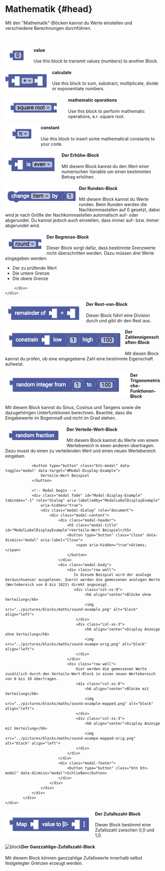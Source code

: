 # Mathematik {#head}

<div class="description">Mit den "Mathematik"-Blöcken kannst du Werte einstellen und verschiedene Berechnungen durchführen.</div>
<div class="line">
    <br>
    <br>
</div>

<div class="container">
    <div class="row">
        <div class="col-md">
            <img src="../pictures/blocks/maths/maths-0.png" alt="block" align="left"></div>
        <div class="col-md">
        <h4>value</h4>
            Use this block to transmit values (numbers) to another Block.
         </div>
    </div>
</div>

<div class="line"></div>

<div class="container">
    <div class="row">
        <div class="col-md">
            <img src="../pictures/blocks/maths/maths-1.png" alt="block" align="left"></div>
        <div class="col-md">
            <h4>calculate</h4>
            Use this block to sum, substract, multiplicate, divide or exponentiate numbers.
        </div>
    </div>
</div>

<div class="line"></div>

<div class="container">
    <div class="row">
        <div class="col-md">
            <img src="../pictures/blocks/maths/maths-2.png" alt="block" align="left">
        </div>
        <div class="col-md">
            <h4>mathematic operations</h4>
            Use this block to perform mathematic operations, e.r. square root.
        </div>
    </div>
</div>

<div class="line"></div>

<div class="container">
    <div class="row">
        <div class="col-md">
            <img src="../pictures/blocks/maths/maths-4.png" alt="block" align="left">
        </div>
        <div class="col-md">
            <h4>constant</h4>
            Use this block to insert some mathematical constants to your code.
        </div>
    </div>
</div>

<div class="line"></div>

<div class="container">
    <div class="row">
        <div class="col-md">
            <img src="../pictures/blocks/maths/maths-5.png" alt="block" align="left">
        </div>
        <div class="col-md">
            <h4>Der Erhöhe-Block</h4>
            Mit diesem Block kannst du den Wert einer numerischen Variable um einen bestimmten Betrag erhöhen.
        </div>
    </div>
</div>

<div class="line"></div>

<div class="container">
    <div class="row">
        <div class="col-md">
            <img src="../pictures/blocks/maths/maths-6.png" alt="block" align="left">
        </div>
        <div class="col-md">
            <h4>Der Runden-Block</h4>
            Mit diesem Block kannst du Werte runden. Beim Runden werden die Nachkommastellen auf 0 gesetzt, dabei wird je nach Größe der Nachkommastellen automatisch auf- oder abgerundet. Du kannst jedoch auch einstellen, dass immer auf- bzw. immer abgerundet wird.
        </div>
    </div>
</div>

<div class="line"></div>

<div class="container">
    <div class="row">
        <div class="col-md">
            <img src="../pictures/blocks/maths/maths-7.png" alt="block" align="left">
        </div>
        <div class="col-md">
            <h4>Der Begrenze-Block</h4>
            Dieser Block sorgt dafür, dass bestimmte Grenzwerte nicht überschritten werden. Dazu müssen drei Werte eingegeben werden:
            <ul>
                <li>Der zu prüfende Wert</li>
                <li>Die untere Grenze</li>
                <li>Die obere Grenze</li>
            </ul>

        </div>
    </div>
</div>

<div class="line"></div>

<div class="container">
    <div class="row">
        <div class="col-md">
            <img src="../pictures/blocks/maths/maths-8.png" alt="block" align="left">
        </div>
        <div class="col-md">
            <h4>Der Rest-von-Block</h4>
            Dieser Block führt eine Division durch und gibt dir den Rest aus.
        </div>
    </div>
</div>

<div class="line"></div>

<div class="container">
    <div class="row">
        <div class="col-md">
            <img src="../pictures/blocks/maths/maths-9.png" alt="block" align="left">
        </div>
        <div class="col-md">
            <h4>Der Zahleneigenschaften-Block</h4>
            Mit diesen Block kannst du prüfen, ob eine eingegebene Zahl eine bestimmte Eigenschaft aufweist.
        </div>
    </div>
</div>

<div class="line"></div>

<div class="container">
    <div class="row">
        <div class="col-md">
            <img src="../pictures/blocks/maths/maths-10.png" alt="block" align="left">
        </div>
        <div class="col-md">
            <h4>Der Trigonometrische-Funktionen-Block</h4>
            Mit diesem Block kannst du Sinus, Cosinus und Tangens sowie die dazugehörigen Unterfunktionen berechnen. Beachte, dass die Eingabewerte im Bogenmaß und nicht im Grad stehen.
        </div>
    </div>
</div>

<div class="line"></div>

<div class="container">
    <div class="row">
        <div class="col-md">
            <img src="../pictures/blocks/maths/maths-11.png" alt="block" align="left">
        </div>
        <div class="col-md">
                <h4>Der Verteile-Wert-Block</h4>
                Mit diesem Block kannst du Werte von einem Wertebereich in einen anderen übertragen. Dazu musst du einen zu verteilenden Wert und einen neuen Wertebereich eingeben. 
                
                <button type="button" class="btn-modal" data-toggle="modal" data-target="#Modal-Display-Example">
                    Verteile-Wert Beispiel
                </button>
    
                <!-- Modal begin -->
                <div class="modal fade" id="Modal-Display-Example" tabindex="-1" role="dialog" aria-labelledby="ModalLabelDisplayExample"
                    aria-hidden="true">
                    <div class="modal-dialog" role="document">
                        <div class="modal-content">
                            <div class="modal-header">
                                <h5 class="modal-title" id="ModalLabelDisplayExample">Verteile-Wert Beispiel</h5>
                                <button type="button" class="close" data-dismiss="modal" aria-label="Close">
                                    <span aria-hidden="true">&times;</span>
                                </button>
                            </div>
                            <div class="modal-body">
                                <div class="row well">
                                   In diesem Beispiel wird der analoge Geräuschsensor ausgelesen. Zuerst werden die gemessenen analogen Werte (Wertebereich von 0 bis 1023) direkt angezeigt.
                                   <div class="col-xs-9">
                                        <h6 align="center">Blöcke ohne Verteilung</h6>
                                        <img src="../pictures/blocks/maths/sound-example.png" alt="block" align="left">
                                    </div>
                                    <div class="col-xs-3">
                                        <h6 align="center">Display Anzeige ohne Verteilung</h6>
                                        <img src="../pictures/blocks/maths/sound-exampe-orig.png" alt="block" align="left">
                                    </div>
                                </div>
                                <div class="row well">
                                    Hier werden die gemessenen Werte zusätzlich durch den Verteile-Wert-Block in einen neuen Wertebereich von 0 bis 10 übertragen.
                                    <div class="col-xs-9">
                                        <h6 align="center">Blöcke mit Verteilung</h6>
                                        <img src="../pictures/blocks/maths/sound-example-mapped.png" alt="block" align="left">
                                    </div>
                                    <div class="col-xs-3">
                                        <h6 align="center">Display Anzeige mit Verteilung</h6>
                                        <img src="../pictures/blocks/maths/sound-exampe-mapped-orig.png" alt="block" align="left">
                                    </div>
                                </div>
                            </div>
                            <div class="modal-footer">
                                <button type="button" class="btn btn-modal" data-dismiss="modal">Schließen</button>
                            </div>
                        </div>
                    </div>
                </div>
            </div>
    </div>
</div>

<div class="line"></div>

<div class="container">
    <div class="row">
        <div class="col-md">
            <img src="../pictures/blocks/maths/maths-12.png" alt="block" align="left">
        </div>
        <div class="col-md">
            <h4>Der Zufallszahl-Block</h4>
            Dieser Block bestimmt eine Zufallszahl zwischen 0,0 und 1,0.
        </div>
    </div>
        </div>
    </div>
</div>

<div class="line"></div>

<div class="container">
    <div class="row">
        <div class="col-md">
            <img src="../pictures/blocks/maths/maths-13.png" alt="block" align="left">
        </div>
        <div class="col-md">
            <h4>Der Ganzzahlige-Zufallszahl-Block</h4>
            Mit diesem Block können ganzzahlige Zufallswerte innerhalb selbst festgelegter Grenzen erzeugt werden.
        </div>
    </div>
</div>

<div class="line"></div>